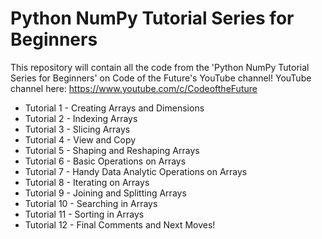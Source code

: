 # Python NumPy Tutorial Series for Beginners
This repository will contain all the code from the 'Python NumPy Tutorial Series for Beginners' on Code of the Future's YouTube channel!
YouTube channel here:
https://www.youtube.com/c/CodeoftheFuture

* Tutorial 1 - Creating Arrays and Dimensions
* Tutorial 2 - Indexing Arrays
* Tutorial 3 - Slicing Arrays
* Tutorial 4 - View and Copy
* Tutorial 5 - Shaping and Reshaping Arrays
* Tutorial 6 - Basic Operations on Arrays
* Tutorial 7 - Handy Data Analytic Operations on Arrays
* Tutorial 8 - Iterating on Arrays
* Tutorial 9 - Joining and Splitting Arrays
* Tutorial 10 - Searching in Arrays
* Tutorial 11 - Sorting in Arrays
* Tutorial 12 - Final Comments and Next Moves!


